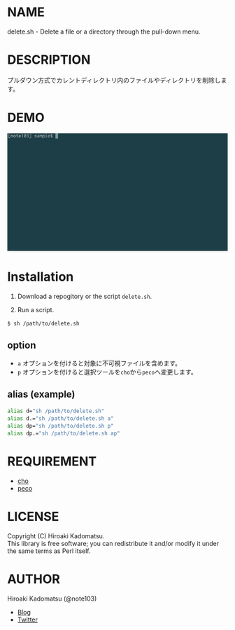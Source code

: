 # NAME

delete.sh - Delete a file or a directory through the pull-down menu.

# DESCRIPTION

プルダウン方式でカレントディレクトリ内のファイルやディレクトリを削除します。

# DEMO

![delete.sh](./demo/delete.gif)

# Installation

1) Download a repogitory or the script `delete.sh`.

2) Run a script.

```bash
$ sh /path/to/delete.sh
```

## option

- `a` オプションを付けると対象に不可視ファイルを含めます。
- `p` オプションを付けると選択ツールを`cho`から`peco`へ変更します。

## alias (example)

```bash
alias d="sh /path/to/delete.sh"
alias d.="sh /path/to/delete.sh a"
alias dp="sh /path/to/delete.sh p"
alias dp.="sh /path/to/delete.sh ap"
```

# REQUIREMENT

- [cho](https://github.com/mattn/cho)
- [peco](https://github.com/peco/peco)

# LICENSE

Copyright (C) Hiroaki Kadomatsu.  
This library is free software; you can redistribute it and/or modify it under the same terms as Perl itself.

# AUTHOR

Hiroaki Kadomatsu (@note103)

- [Blog](http://note103.hateblo.jp/)
- [Twitter](https://twitter.com/note103)

